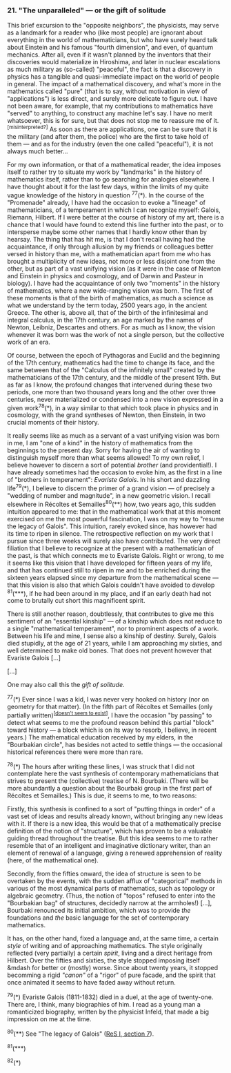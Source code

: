 ### 21. "The unparalleled" &mdash; or the gift of solitude
This brief excursion to the "opposite neighbors", the physicists, may serve as a landmark for a reader who (like most people) are ignorant about everything in the world of mathematicians, but who have surely heard talk about Einstein and his famous "fourth dimension", and even, of quantum mechanics. After all, even if it wasn't planned by the inventors that their discoveries would materialize in Hiroshima, and later in nuclear escalations as much military as (so-called) "peaceful", the fact is that a discovery in physics has a tangible and quasi-immediate impact on the world of people in general. The impact of a mathematical discovery, and what's more in the mathematics called "pure" (that is to say, without motivation in view of "applications") is less direct, and surely more delicate to figure out. I have not been aware, for example, that my contributions to mathematics have "served" to anything, to construct any machine let's say. I have no merit whatsoever, this is for sure, but that does not stop me to reassure me of it.<sup>[misinterpreted?]</sup> As soon as there are applications, one can be sure that it is the military (and after them, the police) who are the first to take hold of them &mdash; and as for the industry (even the one called "peaceful"), it is not always much better...

For my own information, or that of a mathematical reader, the idea imposes itself to rather try to situate my work by "landmarks" in the history of mathematics itself, rather than to go searching for analogies elsewhere. I have thought about it for the last few days, within the limits of my quite vague knowledge of the history in question <sup>77</sup>(&ast;). In the course of the "Promenade" already, I have had the occasion to evoke a "lineage" of mathematicians, of a temperament in which I can recognize myself: Galois, Riemann, Hilbert. If I were better at the course of history of my art, there is a chance that I would have found to extend this line further into the past, or to intersperse maybe some other names that I hardly know other than by hearsay. The thing that has hit me, is that I don't recall having had the acquaintance, if only through allusion by my friends or colleagues better versed in history than me, with a mathematician apart from me who has brought a multiplicity of new ideas, not more or less disjoint one from the other, but as part of a vast unifying vision (as it were in the case of Newton and Einstein in physics and cosmology, and of Darwin and Pasteur in biology). I have had the acquaintance of only two "moments" in the history of mathematics, where a new wide-ranging vision was born. The first of these moments is that of the birth of mathematics, as much a science as what we understand by the term today, 2500 years ago, in the ancient Greece. The other is, above all, that of the birth of the infinitesimal and integral calculus, in the 17th century, an age marked by the names of Newton, Leibniz, Descartes and others. For as much as I know, the vision whenever it was born was the work of not a single person, but the collective work of an era.

Of course, between the epoch of Pythagoras and Euclid and the beginning of the 17th century, mathematics had the time to change its face, and the same between that of the "Calculus of the infinitely small" created by the mathematicians of the 17th century, and the middle of the present 19th. But as far as I know, the profound changes that intervened during these two periods, one more than two thousand years long and the other over three centuries, never materialized or condensed into a new vision expressed in a given work<sup>78</sup>(&ast;), in a way similar to that which took place in physics and in cosmology, with the grand syntheses of Newton, then Einstein, in two crucial moments of their history.

It really seems like as much as a servant of a vast unifying vision was born in me, I am "one of a kind" in the history of mathematics from the beginnings to the present day. Sorry for having the air of wanting to distinguish myself more than what seems allowed! To my own relief, I believe however to discern a sort of potential _brother_ (and providential!). I have already sometimes had the occasion to evoke him, as the first in a line of "brothers in temperament": _Evariste Galois_. In his short and dazzling life<sup>79</sup>(&ast;), I believe to discern the primer of a grand vision &mdash; of precisely a "wedding of number and magnitude", in a new geometric vision. I recall elsewhere in Récoltes et Semailles<sup>80</sup>(&ast;&ast;) how, two years ago, this sudden intuition appeared to me: that in the mathematical work that at this moment exercised on me the most powerful fascination, I was on my way to "resume the legacy of Galois". This intuition, rarely evoked since, has however had its time to ripen in silence. The retrospective reflection on my work that I pursue since three weeks will surely also have contributed. The very direct filiation that I believe to recognize at the present with a mathematician of the past, is that which connects me to Evariste Galois. Right or wrong, to me it seems like this vision that I have developed for fifteen years of my life, and that has continued still to ripen in me and to be enriched during the sixteen years elapsed since my departure from the mathematical scene &mdash; that this vision is also that which Galois couldn't have avoided to develop <sup>81</sup>(&ast;&ast;&ast;), if he had been around in my place, and if an early death had not come to brutally cut short this magnificent spirit.

There is still another reason, doubtlessly, that contributes to give me this sentiment of an "essential kinship" &mdash; of a kinship which does not reduce to a single "mathematical temperament", nor to prominent aspects of a work. Between his life and mine, I sense also a kinship of destiny. Surely, Galois died stupidly, at the age of 21 years, while I am approaching my sixties, and well determined to make old bones. That does not prevent however that Evariste Galois [...]

[...]

One may also call this the _gift of solitude_.


<sup>77</sup>(&ast;) Ever since I was a kid, I was never very hooked on history (nor on geometry for that matter). (In the fifth part of Récoltes et Semailles (only partially written)<sup>[[doesn't seem to exist](https://webusers.imj-prg.fr/~leila.schneps/grothendieckcircle/Spirituality/Spirituality23.pdf)]</sup>, I have the occasion "by passing" to detect what seems to me the profound reason behind this partial "block" toward history &mdash; a block which is on its way to resorb, I believe, in recent years.) The mathematical education received by my elders, in the "Bourbakian circle", has besides not acted to settle things &mdash; the occasional historical references there were more than rare.

<sup>78</sup>(&ast;) The hours after writing these lines, I was struck that I did not contemplate here the vast synthesis of contemporary mathematicians that strives to present the (collective) treatise of N. Bourbaki. (There will be more abundantly a question about the Bourbaki group in the first part of Récoltes et Semailles.) This is due, it seems to me, to two reasons:

Firstly, this synthesis is confined to a sort of "putting things in order" of a vast set of ideas and results already known, without bringing any new ideas with it. If there is a new idea, this would be that of a mathematically precise definition of the notion of "structure", which has proven to be a valuable guiding thread throughout the treatise. But this idea seems to me to rather resemble that of an intelligent and imaginative dictionary writer, than an element of renewal of a language, giving a renewed apprehension of reality (here, of the mathematical one).

Secondly, from the fifties onward, the idea of structure is seen to be overtaken by the events, with the sudden afflux of "categorical" methods in various of the most dynamical parts of mathematics, such as topology or algebraic geometry. (Thus, the notion of "topos" refused to enter into the "Bourbakian bag" of structures, decidedly narrow at the armholes!) [...], Bourbaki renounced its initial ambition, which was to provide _the_ foundations and _the_ basic language for the set of contemporary mathematics.

It has, on the other hand, fixed a language and, at the same time, a certain _style_ of writing and of approaching mathematics. The style originally reflected (very partially) a certain _spirit_, living and a direct heritage from Hilbert. Over the fifties and sixties, the style stopped imposing itself &mdash for better or (mostly) worse. Since about twenty years, it stopped becomming a rigid _"canon"_ of a "rigor" of pure facade, and the spirit that once animated it seems to have faded away without return.

<sup>79</sup>(&ast;) Evariste Galois (1811-1832) died in a duel, at the age of twenty-one. There are, I think, many biographies of him. I read as a young man a romanticized biography, written by the physicist Infeld, that made a big impression on me at the time.

<sup>80</sup>(&ast;&ast;) See "The legacy of Galois" ([ReS I, section 7](../part-1/7.md)).

<sup>81</sup>(&ast;&ast;&ast;)

<sup>82</sup>(&ast;)
